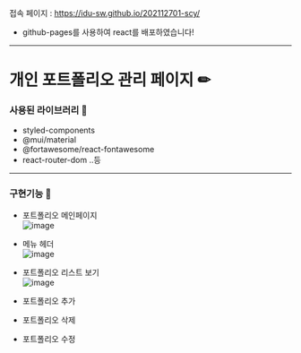 접속 페이지 : <a href="https://idu-sw.github.io/202112701-scy/" target="_blank"> https://idu-sw.github.io/202112701-scy/ </a>
- github-pages를 사용하여 react를 배포하였습니다!
<hr>

<h1>개인 포트폴리오 관리 페이지 ✏</h5>

<h3>사용된 라이브러리 🔨</h3>
<ul>
    <li>styled-components</li>
    <li>@mui/material</li>
    <li>@fortawesome/react-fontawesome</li>
    <li>react-router-dom ..등</li>
</ul>

<hr>

<h3>구현기능 🔨</h3>

- 포트폴리오 메인페이지 <br>
![image](https://user-images.githubusercontent.com/51107860/146896432-6655e5e0-9aa0-41a8-947c-ab8570dabea1.png)

- 메뉴 헤더 <br>
![image](https://user-images.githubusercontent.com/51107860/146897195-0c20fa1c-8fe9-41e9-bf8f-904451587b0e.png)

- 포트폴리오 리스트 보기 <br>
![image](https://user-images.githubusercontent.com/51107860/146897329-7f9a93fd-2d2a-4aa6-b670-4d0432c34aa3.png)
- 포트폴리오 추가
- 포트폴리오 삭제
- 포트폴리오 수정
